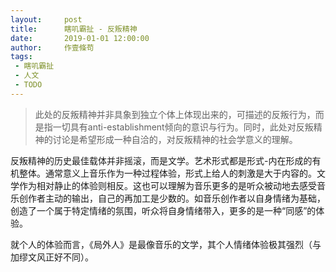 ```yaml
---
layout:     post
title:      瞎叽霸扯 - 反叛精神
date:       2019-01-01 12:00:00
author:     作壹條苟
tags:
 - 瞎叽霸扯
 - 人文
 - TODO
---
```


> 此处的反叛精神并非具象到独立个体上体现出来的，可描述的反叛行为，而是指一切具有anti-establishment倾向的意识与行为。同时，此处对反叛精神的讨论是希望形成一种自洽的，对反叛精神的社会学意义的理解。

反叛精神的历史最佳载体并非摇滚，而是文学。艺术形式都是形式-内在形成的有机整体。通常意义上音乐作为一种过程体验，形式上给人的刺激是大于内容的。文学作为相对静止的体验则相反。这也可以理解为音乐更多的是听众被动地去感受音乐创作者主动的输出，自己的再加工是少数的。如音乐创作者以自身情绪为基础，创造了一个属于特定情绪的氛围，听众将自身情绪带入，更多的是一种“同感”的体验。

就个人的体验而言，《局外人》是最像音乐的文学，其个人情绪体验极其强烈（与加缪文风正好不同）。